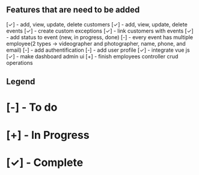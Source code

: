 ## Features that are need to be added
 [✓] - add, view, update, delete customers
 [✓] - add, view, update, delete events
 [✓] - create custom exceptions
 [✓] - link customers with events
 [✓] - add status to event (new, in progress, done)
 [-] - every event has multiple employee(2 types -> videographer and photographer, name, phone, and email)
 [-] - add authentification
 [-] - add user profile 
 [✓] - integrate vue js
 [✓] - make dashboard admin ui
 [+] - finish employees controller crud operations

## Legend
# [-] - To do
# [+] - In Progress
# [✓] - Complete 